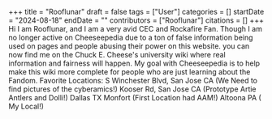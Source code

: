 +++
title = "Rooflunar"
draft = false
tags = ["User"]
categories = []
startDate = "2024-08-18"
endDate = ""
contributors = ["Rooflunar"]
citations = []
+++
Hi I am Rooflunar, and I am a very avid CEC and Rockafire Fan. Though I am no longer active on Cheeseepedia due to a ton of false information being used on pages and people abusing their power on this website.
you can now find me on the Chuck E. Cheese's university wiki where real information and fairness will happen.
My goal with Cheeseepedia is to help make this wiki more complete for people who are just learning about the Fandom.
Favorite Locations:
S Winchester Blvd, San Jose CA (We Need to find pictures of the cyberamics!)
Kooser Rd, San Jose CA (Prototype Artie Antlers and Dolli!)
Dallas TX Monfort (First Location had AAM!)
Altoona PA ( My Local!)

